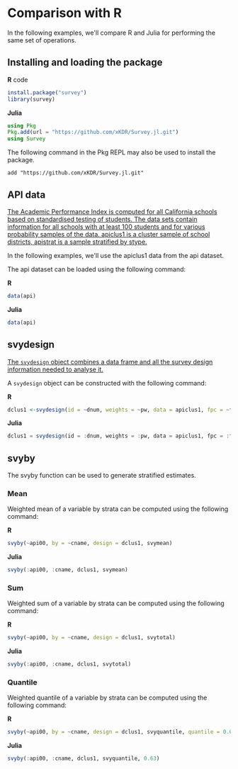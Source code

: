 # Comparison with R

In the following examples, we'll compare R and Julia for performing the same set of operations. 

## Installing and loading the package 
**R** code

```r
install.package("survey")
library(survey)
```

**Julia**
```julia
using Pkg
Pkg.add(url = "https://github.com/xKDR/Survey.jl.git")
using Survey
```

The following command in the Pkg REPL may also be used to install the package. 
```
add "https://github.com/xKDR/Survey.jl.git"
```

## API data

[The Academic Performance Index is computed for all California schools based on standardised
testing of students. The data sets contain information for all schools with at least 100 students and
for various probability samples of the data. apiclus1 is a cluster sample of school districts, apistrat is a sample stratified by stype.](https://cran.r-project.org/web/packages/survey/survey.pdf)

In the following examples, we'll use the apiclus1 data from the api dataset. 

The api dataset can be loaded using the following command:

**R**
```r
data(api) 
```

**Julia**
```julia
data(api)
```

## svydesign
[The ```svydesign``` object combines a data frame and all the survey design information needed to analyse it.](https://www.rdocumentation.org/packages/survey/versions/4.1-1/topics/svydesign)

A ```svydesign``` object can be constructed with the following command:

**R**
```r
dclus1 <-svydesign(id = ~dnum, weights = ~pw, data = apiclus1, fpc = ~fpc)
```

**Julia**
```julia
dclus1 = svydesign(id = :dnum, weights = :pw, data = apiclus1, fpc = :fpc)
```

## svyby
The svyby function can be used to generate stratified estimates.

### Mean
Weighted mean of a variable by strata can be computed using the following command: 

**R**
```r
svyby(~api00, by = ~cname, design = dclus1, svymean)
```

**Julia**
```julia
svyby(:api00, :cname, dclus1, svymean)
```

### Sum
Weighted sum of a variable by strata can be computed using the following command: 

**R**
```r
svyby(~api00, by = ~cname, design = dclus1, svytotal)
```

**Julia**
```julia
svyby(:api00, :cname, dclus1, svytotal)
```

### Quantile
Weighted quantile of a variable by strata can be computed using the following command: 

**R**
```r
svyby(~api00, by = ~cname, design = dclus1, svyquantile, quantile = 0.63)
```
**Julia**
```julia
svyby(:api00, :cname, dclus1, svyquantile, 0.63)
```